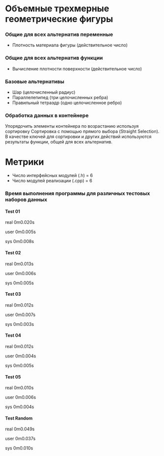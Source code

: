 # Объемные трехмерные геометрические фигуры

### Общие для всех альтернатив переменные
* Плотность материала фигуры (действительное число)
### Общие для всех альтернатив функции
* Вычисление плотности поверхности (действительное число)
### Базовые альтернативы
* Шар (целочисленный радиус)
* Параллелепипед (три целочисленных ребра)
* Правильный тетраэдр (одно целочисленное ребро)

### Обработка данных в контейнере
Упорядочить   элементы   контейнера   по   возрастанию   используя
сортировку  Сортировка с помощью прямого выбора (Straight Selection). В
качестве ключей для сортировки и других действий используются результаты
функции, общей для всех альтернатив.

# Метрики
- Число интерфейсных модулей (.h) = 6
- Число модулей реализации (.cpp) = 6
### Время выполнения программы для различных тестовых наборов данных
#### Test 01

real    0m0.020s

user    0m0.005s

sys     0m0.008s

#### Test 02

real    0m0.013s

user    0m0.006s

sys     0m0.005s

#### Test 03

real    0m0.012s

user    0m0.007s

sys     0m0.003s

#### Test 04

real    0m0.012s

user    0m0.004s

sys     0m0.005s

#### Test 05

real    0m0.010s

user    0m0.006s

sys     0m0.004s

#### Test Random

real    0m0.049s

user    0m0.037s

sys     0m0.010s

